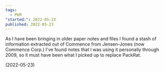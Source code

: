 ```yaml
---
tags:
  - PKM
"started:": 2022-05-23
published: 2022-05-23
---
```


As I have been bringing in older paper notes and files I found a stash of information extracted  out of  Commence from Jensen-Jones (now Commence Corp.) I've found notes that I was using it personally through 2009, so it must have been what I picked up to replace PackRat.

(2022-05-23)